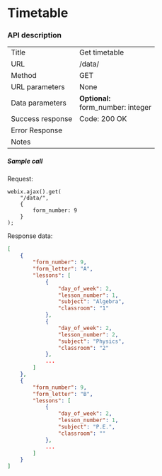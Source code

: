 # Timetable


### API description

|       |       |
| ----- | ----- |
| Title | Get timetable |
| URL | /data/ |
| Method | GET |
| URL parameters | None |
| Data parameters | **Optional:**<br>form_number: integer |
| Success response | Code: 200 OK |
| Error Response |       |
| Notes |       |

##### Sample call

Request:
```
webix.ajax().get(
    "/data/",
    {
        form_number: 9
    }
);
```

Response data:
```json
[
    {
        "form_number": 9,
        "form_letter": "A",
        "lessons": [
            {
                "day_of_week": 2,
                "lesson_number": 1,
                "subject": "Algebra",
                "classroom": "1"
            },
            {
                "day_of_week": 2,
                "lesson_number": 2,
                "subject": "Physics",
                "classroom": "2"
            },
            ...
        ]
    },
    {
        "form_number": 9,
        "form_letter": "B",
        "lessons": [
            {
                "day_of_week": 2,
                "lesson_number": 1,
                "subject": "P.E.",
                "classroom": ""
            },
            ...
        ]
    }
]
```

